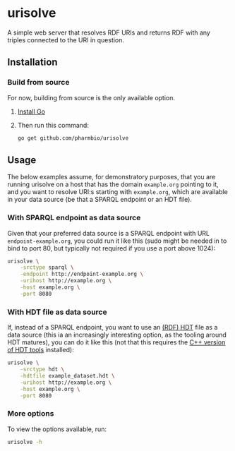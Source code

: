 # urisolve

A simple web server that resolves RDF URIs and returns RDF with any triples
connected to the URI in question.

## Installation

### Build from source

For now, building from source is the only available option.

1. [Install Go](https://golang.org/doc/install)
2. Then run this command:

   ```bash
   go get github.com/pharmbio/urisolve
   ```

## Usage

The below examples assume, for demonstratory purposes, that you are running
urisolve on a host that has the domain `example.org` pointing to it, and you
want to resolve URI:s starting with `example.org`, which are available in your
data source (be that a SPARQL endpoint or an HDT file).

### With SPARQL endpoint as data source

Given that your preferred data source is a SPARQL endpoint with URL
`endpoint-example.org`, you could run it like this (sudo might be needed in
to bind to port 80, but typically not required if you use a port above 1024):

```bash
urisolve \
    -srctype sparql \
    -endpoint http://endpoint-example.org \
    -urihost http://example.org \
    -host example.org \
    -port 8080
```

### With HDT file as data source

If, instead of a SPARQL endpoint, you want to use an [(RDF) HDT](http://www.rdfhdt.org)
file as a data source (this ia an increasingly interesting option, as the
tooling around HDT matures), you can do it like this (not that this requires
the [C++ version of HDT tools](https://github.com/rdfhdt/hdt-cpp) installed):

```bash
urisolve \
    -srctype hdt \
    -hdtfile example_dataset.hdt \
    -urihost http://example.org \
    -host example.org \
    -port 8080
```

### More options

To view the options available, run:

```bash
urisolve -h
```
